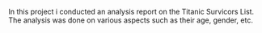 In this project i conducted an analysis report on the Titanic Survicors List. The analysis was done on various aspects such as their age, gender, etc.
